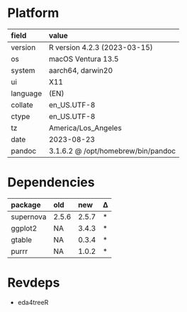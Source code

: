 # Platform

| field    | value                              |
| :------- | :--------------------------------- |
| version  | R version 4.2.3 (2023-03-15)       |
| os       | macOS Ventura 13.5                 |
| system   | aarch64, darwin20                  |
| ui       | X11                                |
| language | (EN)                               |
| collate  | en_US.UTF-8                        |
| ctype    | en_US.UTF-8                        |
| tz       | America/Los_Angeles                |
| date     | 2023-08-23                         |
| pandoc   | 3.1.6.2 @ /opt/homebrew/bin/pandoc |

# Dependencies

| package   | old   | new   | Δ   |
| :-------- | :---- | :---- | :-- |
| supernova | 2.5.6 | 2.5.7 | \*  |
| ggplot2   | NA    | 3.4.3 | \*  |
| gtable    | NA    | 0.3.4 | \*  |
| purrr     | NA    | 1.0.2 | \*  |

# Revdeps

- eda4treeR
